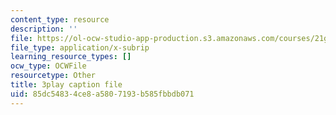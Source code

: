 ```yaml
---
content_type: resource
description: ''
file: https://ol-ocw-studio-app-production.s3.amazonaws.com/courses/21g-503-japanese-iii-fall-2019/85dc54834ce8a5807193b585fbbdb071_-W8jzpw_TgE.srt
file_type: application/x-subrip
learning_resource_types: []
ocw_type: OCWFile
resourcetype: Other
title: 3play caption file
uid: 85dc5483-4ce8-a580-7193-b585fbbdb071
---
```

